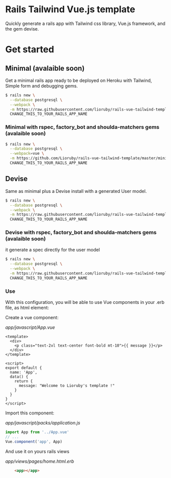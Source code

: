 # Rails Tailwind Vue.js template

Quickly generate a rails app with Tailwind css library, Vue.js framework, and the gem devise.

# Get started

## Minimal (avalaible soon)
Get a minimal rails app ready to be deployed on Heroku with Tailwind, Simple form and debugging gems.

```sh
$ rails new \
  --database postgresql \
  --webpack \
  -m https://raw.githubusercontent.com/lioruby/rails-vue-tailwind-template/master/minimal.rb \
  CHANGE_THIS_TO_YOUR_RAILS_APP_NAME
```

### Minimal with rspec, factory_bot and shoulda-matchers gems (avalaible soon)
```sh
$ rails new \
  --database postgresql \
  --webpack=vue \
  -m https://github.com/Lioruby/rails-vue-tailwind-template/master/minimal.rb \
  CHANGE_THIS_TO_YOUR_RAILS_APP_NAME
```

## Devise
Same as minimal plus a Devise install with a generated User model.

```sh
$ rails new \
  --database postgresql \
  --webpack \
  -m https://raw.githubusercontent.com/lioruby/rails-vue-tailwind-template/master/devise.rb \
  CHANGE_THIS_TO_YOUR_RAILS_APP_NAME
```

### Devise with rspec, factory_bot and shoulda-matchers gems (avalaible soon)
it generate a spec directly for the user model

```sh
$ rails new \
  --database postgresql \
  --webpack \
  -m https://raw.githubusercontent.com/lioruby/rails-vue-tailwind-template/master/devise_rspec_factory_bot.rb \
  CHANGE_THIS_TO_YOUR_RAILS_APP_NAME
```

### Use
With this configuration, you will be able to use Vue components in your .erb file, as html element:

Create a vue component:

*app/javascript/App.vue*
```vue
<template>
  <div>
    <p class="text-2xl text-center font-bold mt-10">{{ message }}</p>
  </div>
</template>

<script>
export default {
  name: 'App',
  data() {
    return {
      message: "Welcome to Lioruby's template !"
    }
  }
}
</script>
```

Import this component:

*app/javascript/packs/application.js*
```javascript
import App from '../App.vue'
// ...
Vue.component('app', App)
```

And use it on yours rails views

*app/views/pages/home.html.erb*
```html
    <app></app>
```
